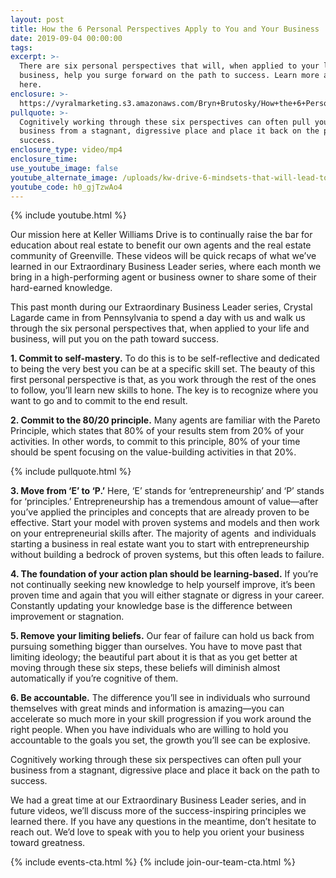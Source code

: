 ```yaml
---
layout: post
title: How the 6 Personal Perspectives Apply to You and Your Business
date: 2019-09-04 00:00:00
tags:
excerpt: >-
  There are six personal perspectives that will, when applied to your life and
  business, help you surge forward on the path to success. Learn more about them
  here.
enclosure: >-
  https://vyralmarketing.s3.amazonaws.com/Bryn+Brutosky/How+the+6+Personal+Perspectives+Apply+to+You+and+Your+Business.mp4
pullquote: >-
  Cognitively working through these six perspectives can often pull your
  business from a stagnant, digressive place and place it back on the path to
  success.
enclosure_type: video/mp4
enclosure_time:
use_youtube_image: false
youtube_alternate_image: /uploads/kw-drive-6-mindsets-that-will-lead-to-success-youtube-1.png
youtube_code: h0_gjTzwAo4
---
```


{% include youtube.html %}

Our mission here at Keller Williams Drive is to continually raise the bar for education about real estate to benefit our own agents and the real estate community of Greenville. These videos will be quick recaps of what we’ve learned in our Extraordinary Business Leader series, where each month we bring in a high-performing agent or business owner to share some of their hard-earned knowledge.

This past month during our Extraordinary Business Leader series, Crystal Lagarde came in from Pennsylvania to spend a day with us and walk us through the six personal perspectives that, when applied to your life and business, will put you on the path toward success.

**1\. Commit to self-mastery.** To do this is to be self-reflective and dedicated to being the very best you can be at a specific skill set. The beauty of this first personal perspective is that, as you work through the rest of the ones to follow, you’ll learn new skills to hone. The key is to recognize where you want to go and to commit to the end result.

**2\. Commit to the 80/20 principle.** Many agents are familiar with the Pareto Principle, which states that 80% of your results stem from 20% of your activities. In other words, to commit to this principle, 80% of your time should be spent focusing on the value-building activities in that 20%.

{% include pullquote.html %}

**3\. Move from ‘E’ to ‘P.’** Here, ‘E’ stands for ‘entrepreneurship’ and ‘P’ stands for ‘principles.’ Entrepreneurship has a tremendous amount of value—after you’ve applied the principles and concepts that are already proven to be effective. Start your model with proven systems and models and then work on your entrepreneurial skills after. The majority of agents &nbsp;and individuals starting a business in real estate want you to start with entrepreneurship without building a bedrock of proven systems, but this often leads to failure.

**4\. The foundation of your action plan should be learning-based.** If you’re not continually seeking new knowledge to help yourself improve, it’s been proven time and again that you will either stagnate or digress in your career. Constantly updating your knowledge base is the difference between improvement or stagnation.&nbsp;

**5\. Remove your limiting beliefs.** Our fear of failure can hold us back from pursuing something bigger than ourselves. You have to move past that limiting ideology; the beautiful part about it is that as you get better at moving through these six steps, these beliefs will diminish almost automatically if you’re cognitive of them.

**6\. Be accountable.** The difference you’ll see in individuals who surround themselves with great minds and information is amazing—you can accelerate so much more in your skill progression if you work around the right people. When you have individuals who are willing to hold you accountable to the goals you set, the growth you’ll see can be explosive.

Cognitively working through these six perspectives can often pull your business from a stagnant, digressive place and place it back on the path to success.

We had a great time at our Extraordinary Business Leader series, and in future videos, we’ll discuss more of the success-inspiring principles we learned there. If you have any questions in the meantime, don’t hesitate to reach out. We’d love to speak with you to help you orient your business toward greatness.

{% include events-cta.html %} {% include join-our-team-cta.html %}